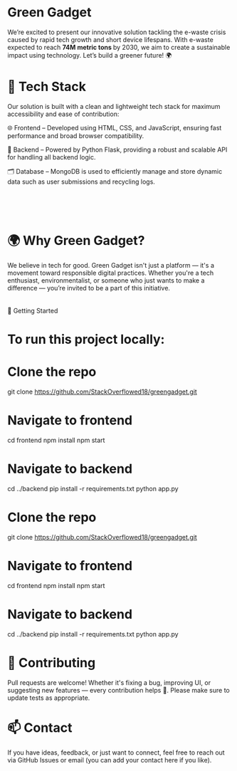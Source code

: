 # Green Gadget
We’re excited to present our innovative solution tackling the e-waste crisis caused by rapid tech growth and short device lifespans. With e-waste expected to reach <strong> 74M metric tons </strong> by 2030, we aim to create a sustainable impact using technology. Let’s build a greener future! 🌍<br>
# 🔧 Tech Stack
Our solution is built with a clean and lightweight tech stack for maximum accessibility and ease of contribution:

🌐 Frontend – Developed using HTML, CSS, and JavaScript, ensuring fast performance and broad browser compatibility.

🐍 Backend – Powered by Python Flask, providing a robust and scalable API for handling all backend logic.

🗂️ Database – MongoDB is used to efficiently manage and store dynamic data such as user submissions and recycling logs.

<br><br><br>
 # 🌍 Why Green Gadget? 
We believe in tech for good. Green Gadget isn't just a platform — it's a movement toward responsible digital practices. Whether you're a tech enthusiast, environmentalist, or someone who just wants to make a difference — you’re invited to be a part of this initiative.
<br><br><br>
🚀 Getting Started
# To run this project locally:
# Clone the repo
git clone https://github.com/StackOverflowed18/greengadget.git

# Navigate to frontend
cd frontend
npm install
npm start

# Navigate to backend
cd ../backend
pip install -r requirements.txt
python app.py

# Clone the repo
git clone https://github.com/StackOverflowed18/greengadget.git

# Navigate to frontend
cd frontend
npm install
npm start

# Navigate to backend
cd ../backend
pip install -r requirements.txt
python app.py

# 🤝 Contributing
Pull requests are welcome! Whether it's fixing a bug, improving UI, or suggesting new features — every contribution helps 🌿.
Please make sure to update tests as appropriate.

# 📫 Contact
If you have ideas, feedback, or just want to connect, feel free to reach out via GitHub Issues or email (you can add your contact here if you like).


 
